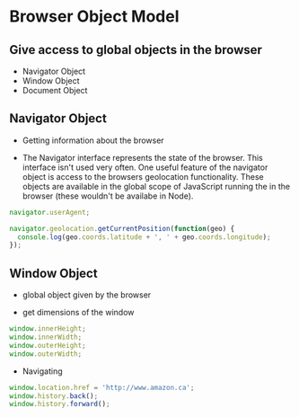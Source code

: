 # Browser Object Model

## Give access to global objects in the browser

- Navigator Object
- Window Object
- Document Object

## Navigator Object

- Getting information about the browser

- The Navigator interface represents the state of the browser. This interface isn't used very often. One useful feature of the navigator object is access to the browsers geolocation functionality. These objects are available in the global scope of JavaScript running the in the browser (these wouldn't be availabe in Node).

```js
navigator.userAgent;

navigator.geolocation.getCurrentPosition(function(geo) {
  console.log(geo.coords.latitude + ', ' + geo.coords.longitude);
});
```

## Window Object

- global object given by the browser

- get dimensions of the window

```javascript
window.innerHeight;
window.innerWidth;
window.outerHeight;
window.outerWidth;
```

- Navigating

```javascript
window.location.href = 'http://www.amazon.ca';
window.history.back();
window.history.forward();
```
